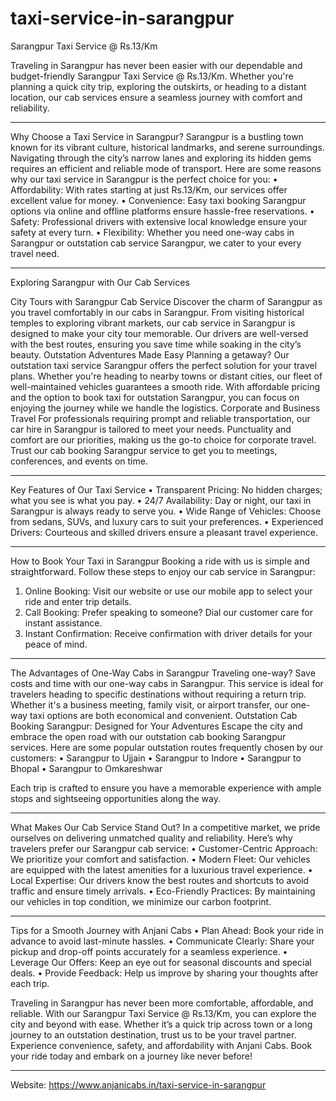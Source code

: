 # taxi-service-in-sarangpur

Sarangpur Taxi Service @ Rs.13/Km

Traveling in Sarangpur has never been easier with our dependable and budget-friendly Sarangpur Taxi Service @ Rs.13/Km. Whether you're planning a quick city trip, exploring the outskirts, or heading to a distant location, our cab services ensure a seamless journey with comfort and reliability.
________________________________________
Why Choose a Taxi Service in Sarangpur?
Sarangpur is a bustling town known for its vibrant culture, historical landmarks, and serene surroundings. Navigating through the city’s narrow lanes and exploring its hidden gems requires an efficient and reliable mode of transport. Here are some reasons why our taxi service in Sarangpur is the perfect choice for you:
•	Affordability: With rates starting at just Rs.13/Km, our services offer excellent value for money.
•	Convenience: Easy taxi booking Sarangpur options via online and offline platforms ensure hassle-free reservations.
•	Safety: Professional drivers with extensive local knowledge ensure your safety at every turn.
•	Flexibility: Whether you need one-way cabs in Sarangpur or outstation cab service Sarangpur, we cater to your every travel need.
________________________________________
Exploring Sarangpur with Our Cab Services

City Tours with Sarangpur Cab Service
Discover the charm of Sarangpur as you travel comfortably in our cabs in Sarangpur. From visiting historical temples to exploring vibrant markets, our cab service in Sarangpur is designed to make your city tour memorable. Our drivers are well-versed with the best routes, ensuring you save time while soaking in the city’s beauty.
Outstation Adventures Made Easy
Planning a getaway? Our outstation taxi service Sarangpur offers the perfect solution for your travel plans. Whether you're heading to nearby towns or distant cities, our fleet of well-maintained vehicles guarantees a smooth ride. With affordable pricing and the option to book taxi for outstation Sarangpur, you can focus on enjoying the journey while we handle the logistics.
Corporate and Business Travel
For professionals requiring prompt and reliable transportation, our car hire in Sarangpur is tailored to meet your needs. Punctuality and comfort are our priorities, making us the go-to choice for corporate travel. Trust our cab booking Sarangpur service to get you to meetings, conferences, and events on time.
________________________________________
Key Features of Our Taxi Service
•	Transparent Pricing: No hidden charges; what you see is what you pay.
•	24/7 Availability: Day or night, our taxi in Sarangpur is always ready to serve you.
•	Wide Range of Vehicles: Choose from sedans, SUVs, and luxury cars to suit your preferences.
•	Experienced Drivers: Courteous and skilled drivers ensure a pleasant travel experience.
________________________________________
How to Book Your Taxi in Sarangpur
Booking a ride with us is simple and straightforward. Follow these steps to enjoy our cab service in Sarangpur:
1.	Online Booking: Visit our website or use our mobile app to select your ride and enter trip details.
2.	Call Booking: Prefer speaking to someone? Dial our customer care for instant assistance.
3.	Instant Confirmation: Receive confirmation with driver details for your peace of mind.
________________________________________
The Advantages of One-Way Cabs in Sarangpur
Traveling one-way? Save costs and time with our one-way cabs in Sarangpur. This service is ideal for travelers heading to specific destinations without requiring a return trip. Whether it's a business meeting, family visit, or airport transfer, our one-way taxi options are both economical and convenient.
Outstation Cab Booking Sarangpur: Designed for Your Adventures
Escape the city and embrace the open road with our outstation cab booking Sarangpur services. Here are some popular outstation routes frequently chosen by our customers:
•	Sarangpur to Ujjain
•	Sarangpur to Indore
•	Sarangpur to Bhopal
•	Sarangpur to Omkareshwar

Each trip is crafted to ensure you have a memorable experience with ample stops and sightseeing opportunities along the way.
________________________________________
What Makes Our Cab Service Stand Out?
In a competitive market, we pride ourselves on delivering unmatched quality and reliability. Here’s why travelers prefer our Sarangpur cab service:
•	Customer-Centric Approach: We prioritize your comfort and satisfaction.
•	Modern Fleet: Our vehicles are equipped with the latest amenities for a luxurious travel experience.
•	Local Expertise: Our drivers know the best routes and shortcuts to avoid traffic and ensure timely arrivals.
•	Eco-Friendly Practices: By maintaining our vehicles in top condition, we minimize our carbon footprint.
________________________________________
Tips for a Smooth Journey with Anjani Cabs
•	Plan Ahead: Book your ride in advance to avoid last-minute hassles.
•	Communicate Clearly: Share your pickup and drop-off points accurately for a seamless experience.
•	Leverage Our Offers: Keep an eye out for seasonal discounts and special deals.
•	Provide Feedback: Help us improve by sharing your thoughts after each trip.

Traveling in Sarangpur has never been more comfortable, affordable, and reliable. With our Sarangpur Taxi Service @ Rs.13/Km, you can explore the city and beyond with ease. Whether it’s a quick trip across town or a long journey to an outstation destination, trust us to be your travel partner.
Experience convenience, safety, and affordability with Anjani Cabs. Book your ride today and embark on a journey like never before!
________________________________________

Website: https://www.anjanicabs.in/taxi-service-in-sarangpur
